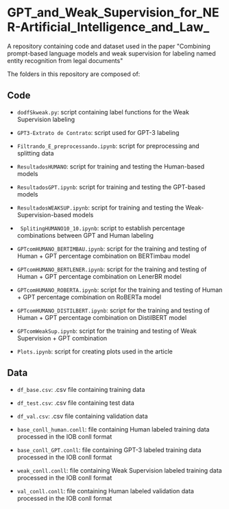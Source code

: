 # GPT_and_Weak_Supervision_for_NER-Artificial_Intelligence_and_Law_
A repository containing code and dataset used in the paper "Combining prompt-based language models and weak supervision for labeling named entity recognition from legal documents"

The folders in this repository are composed of:

## Code

* `dodfSkweak.py`: script containing label functions for the Weak Supervision labeling

* `GPT3-Extrato de Contrato`: script used for GPT-3 labeling

* `Filtrando_E_preprocessando.ipynb`: script for preprocessing and splitting data

* `ResultadosHUMANO`: script for training and testing the Human-based models

* `ResultadosGPT.ipynb`: script for  training and testing the GPT-based models

* `ResultadosWEAKSUP.ipynb`: script for training and testing the Weak-Supervision-based models

* ` SplitingHUMANO10_10.ipynb`: script to establish percentage combinations between GPT and Human labeling

* `GPTcomHUMANO_BERTIMBAU.ipynb`: script for the training and testing of Human + GPT percentage combination on BERTimbau model

* `GPTcomHUMANO_BERTLENER.ipynb`: script for the training and testing of Human + GPT percentage combination on LenerBR model

* `GPTcomHUMANO_ROBERTA.ipynb`: script for the training and testing of Human + GPT percentage combination on RoBERTa model

* `GPTcomHUMANO_DISTILBERT.ipynb`: script for the training and testing of Human + GPT percentage combination on DistilBERT model 

* `GPTcomWeakSup.ipynb`: script for the training and testing of Weak Supervision + GPT combination 

* `Plots.ipynb`: script for creating plots used in the article

## Data

* `df_base.csv`: .csv file containing training data

* `df_test.csv`: .csv file containing test data

* `df_val.csv`: .csv file containing validation data

* `base_conll_human.conll`: file containing Human labeled training data processed in the IOB conll format

* `base_conll_GPT.conll`: file containing GPT-3 labeled training data processed in the IOB conll format

* `weak_conll.conll`: file containing Weak Supervision labeled training data processed in the IOB conll format

* `val_conll.conll`: file containing Human labeled validation data processed in the IOB conll format
